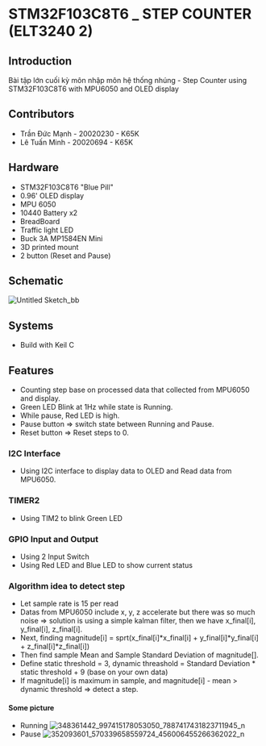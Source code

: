 # STM32F103C8T6 _ STEP COUNTER (ELT3240 2)
## Introduction
Bài tập lớn cuối kỳ môn nhập môn hệ thống nhúng - Step Counter using STM32F103C8T6 with MPU6050 and OLED display 
## Contributors
- Trần Đức Mạnh - 20020230 - K65K
- Lê Tuấn Minh  - 20020694 - K65K

## Hardware 
- STM32F103C8T6 "Blue Pill" 
- 0.96' OLED display 
- MPU 6050
- 10440 Battery x2
- BreadBoard
- Traffic light LED
- Buck 3A MP1584EN Mini
- 3D printed mount
- 2 button (Reset and Pause)
## Schematic
![Untitled Sketch_bb](https://github.com/manhkamui0502/stm32_stepcounter/assets/92159614/da4453e9-5e36-4e95-96df-5357aba3e6d9)
## Systems
- Build with Keil C

## Features
- Counting step base on processed data that collected from MPU6050 and display.
- Green LED Blink at 1Hz while state is Running.
- While pause, Red LED is high.
- Pause button => switch state between Running and Pause.
- Reset button => Reset steps to 0.

### I2C Interface
- Using I2C interface to display data to OLED and Read data from MPU6050.

### TIMER2
- Using TIM2 to blink Green LED 

### GPIO Input and Output
- Using 2 Input Switch
- Using Red LED and Blue LED to show current status

### Algorithm idea to detect step
- Let sample rate is 15 per read
- Datas from MPU6050 include x, y, z accelerate but there was so much noise 
=> solution is using a simple kalman filter, then we have x_final[i], y_final[i], z_final[i].
- Next, finding magnitude[i] = sprt(x_final[i]*x_final[i] + y_final[i]*y_final[i] + z_final[i]*z_final[i])
- Then find sample Mean and Sample Standard Deviation of magnitude[].
- Define static threshold = 3, dynamic threashold = Standard Deviation * static threshold + 9 (base on your own data)
- If magnitude[i] is maximum in sample, and magnitude[i] - mean > dynamic threshold => detect a step.

#### Some picture
- Running 
![348361442_997415178053050_7887417431823711945_n](https://github.com/manhkamui0502/stm32_stepcounter/assets/92159614/2f94f4f7-a22e-43fa-a4a7-d6d4ce855f4e)
- Pause
![352093601_570339658559724_456006455266362022_n](https://github.com/manhkamui0502/stm32_stepcounter/assets/92159614/73493aa4-2d46-4c64-8ff7-8e210a821da4)
